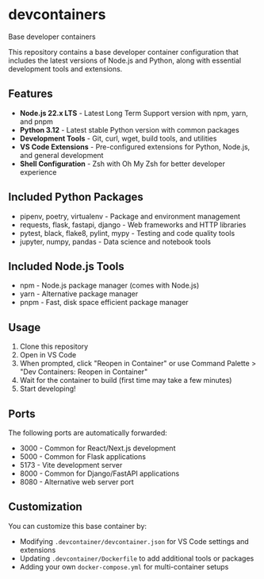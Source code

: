 # devcontainers
Base developer containers

This repository contains a base developer container configuration that includes the latest versions of Node.js and Python, along with essential development tools and extensions.

## Features

- **Node.js 22.x LTS** - Latest Long Term Support version with npm, yarn, and pnpm
- **Python 3.12** - Latest stable Python version with common packages
- **Development Tools** - Git, curl, wget, build tools, and utilities
- **VS Code Extensions** - Pre-configured extensions for Python, Node.js, and general development
- **Shell Configuration** - Zsh with Oh My Zsh for better developer experience

## Included Python Packages

- pipenv, poetry, virtualenv - Package and environment management
- requests, flask, fastapi, django - Web frameworks and HTTP libraries
- pytest, black, flake8, pylint, mypy - Testing and code quality tools
- jupyter, numpy, pandas - Data science and notebook tools

## Included Node.js Tools

- npm - Node.js package manager (comes with Node.js)
- yarn - Alternative package manager
- pnpm - Fast, disk space efficient package manager

## Usage

1. Clone this repository
2. Open in VS Code
3. When prompted, click "Reopen in Container" or use Command Palette > "Dev Containers: Reopen in Container"
4. Wait for the container to build (first time may take a few minutes)
5. Start developing!

## Ports

The following ports are automatically forwarded:
- 3000 - Common for React/Next.js development
- 5000 - Common for Flask applications
- 5173 - Vite development server
- 8000 - Common for Django/FastAPI applications
- 8080 - Alternative web server port

## Customization

You can customize this base container by:
- Modifying `.devcontainer/devcontainer.json` for VS Code settings and extensions
- Updating `.devcontainer/Dockerfile` to add additional tools or packages
- Adding your own `docker-compose.yml` for multi-container setups

